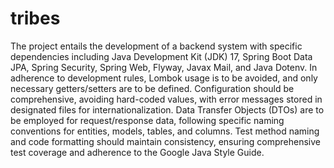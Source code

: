 # tribes

The project entails the development of a backend system with specific dependencies including Java Development Kit (JDK) 17, Spring Boot Data JPA, Spring Security, Spring Web, Flyway, Javax Mail, and Java Dotenv. In adherence to development rules, Lombok usage is to be avoided, and only necessary getters/setters are to be defined. Configuration should be comprehensive, avoiding hard-coded values, with error messages stored in designated files for internationalization. Data Transfer Objects (DTOs) are to be employed for request/response data, following specific naming conventions for entities, models, tables, and columns. Test method naming and code formatting should maintain consistency, ensuring comprehensive test coverage and adherence to the Google Java Style Guide.
